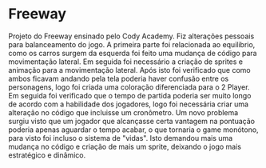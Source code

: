 # Freeway
Projeto do Freeway ensinado pelo Cody Academy. 
Fiz alterações pessoais para balanceamento do jogo.
A primeira parte foi relacionada ao equilibrio, como os carros surgem da esquerda foi feito uma mudança de código para movimentação lateral.
Em seguida foi necessário a criação de sprites e animação para a movimentação lateral.
Após isto foi verificado que como ambos ficavam andando pela tela poderia haver confusão entre os personagens, logo foi criada uma coloração diferenciada para o 2 Player.
Em seguida foi verificado que o tempo de partida poderia ser muito longo de acordo com a habilidade dos jogadores, logo foi necessária criar uma alteração no código que incluisse um cronômetro.
Um novo problema surgiu visto que um jogador que alcançasse certa vantagem na pontuação poderia apenas aguardar o tempo acabar, o que tornaria o game monótono, para visto foi incluso o sistema de "vidas". Isto demandou mais uma mudança no código e criação de mais um sprite, deixando o jogo mais estratégico e dinâmico.
